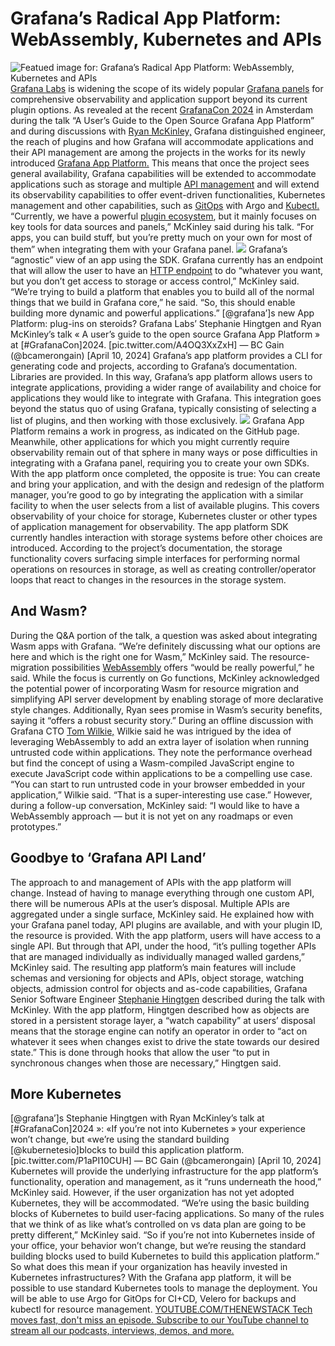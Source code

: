 # Grafana’s Radical App Platform: WebAssembly, Kubernetes and APIs
![Featued image for: Grafana’s Radical App Platform: WebAssembly, Kubernetes and APIs](https://cdn.thenewstack.io/media/2024/05/bb7aadd0-ramiro-mendes-2jmjc_jqbbk-unsplash-1-1024x683.jpg)
[Grafana Labs](https://grafana.com/) is widening the scope of its widely popular [Grafana panels](https://thenewstack.io/why-you-want-easy-to-setup-grafana-dashboards/) for comprehensive observability and application support beyond its current plugin options.
As revealed at the recent
[GrafanaCon 2024](https://thenewstack.io/grafana-11-no-need-to-create-promql-queries-for-prometheus/) in Amsterdam during the talk “A User’s Guide to the Open Source Grafana App Platform” and during discussions with [Ryan McKinley,](https://www.linkedin.com/in/ryan-mckinley) Grafana distinguished engineer, the reach of plugins and how Grafana will accommodate applications and their API management are among the projects in the works for its newly introduced [Grafana App Platform.](https://github.com/grafana/grafana-app-sdk) This means that once the project sees general availability, Grafana capabilities will be extended to accommodate applications such as storage and multiple [API management](https://thenewstack.io/api-management/) and will extend its observability capabilities to offer event-driven functionalities, Kubernetes management and other capabilities, such as [GitOps](https://thenewstack.io/i-need-to-talk-to-you-about-kubernetes-gitops/) with Argo and [Kubectl.](https://kubernetes.io/docs/reference/kubectl/)
“Currently, we have a powerful
[plugin ecosystem](https://thenewstack.io/saltstack-plugin-oriented-programming-could-help-open-source-woes/), but it mainly focuses on key tools for data sources and panels,” McKinley said during his talk. “For apps, you can build stuff, but you’re pretty much on your own for most of them” when integrating them with your Grafana panel. ![](https://cdn.thenewstack.io/media/2024/05/b533feaa-capture-decran-2024-05-13-155246.png)
Grafana’s “agnostic” view of an app using the SDK.
Grafana currently has an endpoint that will allow the user to have an
[HTTP endpoint](https://thenewstack.io/simple-http-load-testing-with-slos/) to do “whatever you want, but you don’t get access to storage or access control,” McKinley said. “We’re trying to build a platform that enables you to build all of the normal things that we build in Grafana core,” he said. “So, this should enable building more dynamic and powerful applications.”
[@grafana’]s new App Platform: plug-ins on steroids? Grafana Labs’ Stephanie Hingtgen and Ryan McKinley’s talk « A user’s guide to the open source Grafana App Platform » at [#GrafanaCon]2024. [pic.twitter.com/A4OQ3XxZxH]
— BC Gain (@bcamerongain)
[April 10, 2024]
Grafana’s app platform provides a CLI for generating code and projects, according to Grafana’s documentation. Libraries are provided. In this way, Grafana’s app platform allows users to integrate applications, providing a wider range of availability and choice for applications they would like to integrate with Grafana. This integration goes beyond the status quo of using Grafana, typically consisting of selecting a list of plugins, and then working with those exclusively.
![](https://cdn.thenewstack.io/media/2024/05/f1c774c9-capture-decran-2024-05-13-155945-1024x122.png)
Grafana App Platform remains a work in progress, as indicated on the GitHub page.
Meanwhile, other applications for which you might currently require observability remain out of that sphere in many ways or pose difficulties in integrating with a Grafana panel, requiring you to create your own SDKs. With the app platform once completed, the opposite is true: You can create and bring your application, and with the design and redesign of the platform manager, you’re good to go by integrating the application with a similar facility to when the user selects from a list of available plugins. This covers observability of your choice for storage, Kubernetes cluster or other types of application management for observability.
The app platform SDK currently handles interaction with storage systems before other choices are introduced. According to the project’s documentation, the storage functionality covers surfacing simple interfaces for performing normal operations on resources in storage, as well as creating controller/operator loops that react to changes in the resources in the storage system.
## And Wasm?
During the Q&A portion of the talk, a question was asked about integrating Wasm apps with Grafana. “We’re definitely discussing what our options are here and which is the right one for Wasm,” McKinley said. The resource-migration possibilities
[WebAssembly](https://thenewstack.io/webassembly/) offers “would be really powerful,” he said.
While the focus is currently on Go functions, McKinley acknowledged the potential power of incorporating Wasm for resource migration and simplifying API server development by enabling storage of more declarative style changes. Additionally, Ryan sees promise in Wasm’s security benefits, saying it “offers a robust security story.”
During an offline discussion with Grafana CTO
[Tom Wilkie,](https://uk.linkedin.com/in/tomwilkie) Wilkie said he was intrigued by the idea of leveraging WebAssembly to add an extra layer of isolation when running untrusted code within applications. They note the performance overhead but find the concept of using a Wasm-compiled JavaScript engine to execute JavaScript code within applications to be a compelling use case. “You can start to run untrusted code in your browser embedded in your application,” Wilkie said. “That is a super-interesting use case.”
However, during a follow-up conversation, McKinley said: “I would like to have a WebAssembly approach — but it is not yet on any roadmaps or even prototypes.”
## Goodbye to ‘Grafana API Land’
The approach to and management of APIs with the app platform will change. Instead of having to manage everything through one custom API, there will be numerous APIs at the user’s disposal. Multiple APIs are aggregated under a single surface, McKinley said. He explained how with your Grafana panel today, API plugins are available, and with your plugin ID, the resource is provided. With the app platform, users will have access to a single API. But through that API, under the hood, “it’s pulling together APIs that are managed individually as individually managed walled gardens,” McKinley said.
The resulting app platform’s main features will include schemas and versioning for objects and APIs, object storage, watching objects, admission control for objects and as-code capabilities, Grafana Senior Software Engineer
[Stephanie Hingtgen](https://www.linkedin.com/in/stephanie-hingtgen) described during the talk with McKinley. With the app platform, Hingtgen described how as objects are stored in a persistent storage layer, a “watch capability” at users’ disposal means that the storage engine can notify an operator in order to “act on whatever it sees when changes exist to drive the state towards our desired state.” This is done through hooks that allow the user “to put in synchronous changes when those are necessary,” Hingtgen said.
## More Kubernetes
[@grafana’]s Stephanie Hingtgen with Ryan McKinley’s talk at [#GrafanaCon]2024 »: «If you’re not into Kubernetes » your experience won’t change, but «we’re using the standard building [@kubernetesio]blocks to build this application platform. [pic.twitter.com/P1aPI10CUH]
— BC Gain (@bcamerongain)
[April 10, 2024]
Kubernetes will provide the underlying infrastructure for the app platform’s functionality, operation and management, as it “runs underneath the hood,” McKinley said. However, if the user organization has not yet adopted Kubernetes, they will be accommodated.
“We’re using the basic building blocks of Kubernetes to build user-facing applications. So many of the rules that we think of as like what’s controlled on vs data plan are going to be pretty different,” McKinley said. “So if you’re not into Kubernetes inside of your office, your behavior won’t change, but we’re reusing the standard building blocks used to build Kubernetes to build this application platform.”
So what does this mean if your organization has heavily invested in Kubernetes infrastructures? With the Grafana app platform, it will be possible to use standard Kubernetes tools to manage the deployment. You will be able to use Argo for GitOps for CI+CD, Velero for backups and kubectl for resource management.
[
YOUTUBE.COM/THENEWSTACK
Tech moves fast, don't miss an episode. Subscribe to our YouTube
channel to stream all our podcasts, interviews, demos, and more.
](https://youtube.com/thenewstack?sub_confirmation=1)